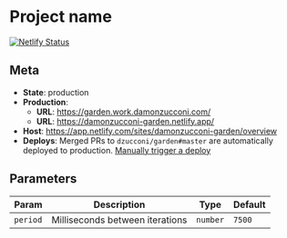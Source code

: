 # Project name

[![Netlify Status](https://api.netlify.com/api/v1/badges/00f8cb80-3a7b-4948-8077-2fbdb988fcc8/deploy-status)](https://app.netlify.com/sites/damonzucconi-garden/deploys)

## Meta

- **State**: production
- **Production**:
  - **URL**: https://garden.work.damonzucconi.com/
  - **URL**: https://damonzucconi-garden.netlify.app/
- **Host**: https://app.netlify.com/sites/damonzucconi-garden/overview
- **Deploys**: Merged PRs to `dzucconi/garden#master` are automatically deployed to production. [Manually trigger a deploy](https://app.netlify.com/sites/damonzucconi-garden/deploys)

## Parameters

| Param    | Description                     | Type     | Default |
| -------- | ------------------------------- | -------- | ------- |
| `period` | Milliseconds between iterations | `number` | `7500`  |

